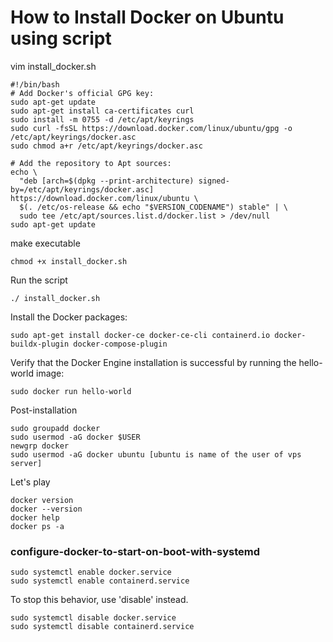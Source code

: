 #  How to Install Docker on Ubuntu using script

vim install_docker.sh
```
#!/bin/bash
# Add Docker's official GPG key:
sudo apt-get update
sudo apt-get install ca-certificates curl
sudo install -m 0755 -d /etc/apt/keyrings
sudo curl -fsSL https://download.docker.com/linux/ubuntu/gpg -o /etc/apt/keyrings/docker.asc
sudo chmod a+r /etc/apt/keyrings/docker.asc

# Add the repository to Apt sources:
echo \
  "deb [arch=$(dpkg --print-architecture) signed-by=/etc/apt/keyrings/docker.asc] https://download.docker.com/linux/ubuntu \
  $(. /etc/os-release && echo "$VERSION_CODENAME") stable" | \
  sudo tee /etc/apt/sources.list.d/docker.list > /dev/null
sudo apt-get update
```
make executable
```
chmod +x install_docker.sh
```
Run the script
```
./ install_docker.sh
```
Install the Docker packages:
```
sudo apt-get install docker-ce docker-ce-cli containerd.io docker-buildx-plugin docker-compose-plugin
```
Verify that the Docker Engine installation is successful by running the hello-world image:
```
sudo docker run hello-world
```
Post-installation
```
sudo groupadd docker
sudo usermod -aG docker $USER
newgrp docker
sudo usermod -aG docker ubuntu [ubuntu is name of the user of vps server]
```
Let's play
```
docker version
docker --version
docker help
docker ps -a
```
### configure-docker-to-start-on-boot-with-systemd
```
sudo systemctl enable docker.service
sudo systemctl enable containerd.service
```
To stop this behavior, use 'disable' instead.
```
sudo systemctl disable docker.service
sudo systemctl disable containerd.service
```
